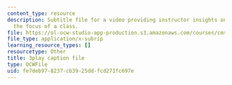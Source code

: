 ```yaml
---
content_type: resource
description: Subtitle file for a video providing instructor insights on clearly communicating
  the focus of a class.
file: https://ol-ocw-studio-app-production.s3.amazonaws.com/courses/cms-611j-creating-video-games-fall-2014/fe7deb978237cb3925ddfcd271fc697e_T0GdXZusbKI.srt
file_type: application/x-subrip
learning_resource_types: []
resourcetype: Other
title: 3play caption file
type: OCWFile
uid: fe7deb97-8237-cb39-25dd-fcd271fc697e
---
```

